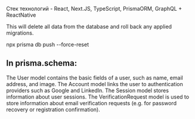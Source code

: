 Cтек технологий - React, Next.JS, TypeScript, PrismaORM, GraphQL + ReactNative

This will delete all data from the database and roll back any applied migrations.

npx prisma db push --force-reset

## In prisma.schema:

The User model contains the basic fields of a user, such as name, email address, and image.
The Account model links the user to authentication providers such as Google and LinkedIn.
The Session model stores information about user sessions.
The VerificationRequest model is used to store information about email verification requests (e.g. for password recovery or registration confirmation).
